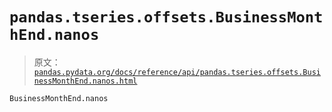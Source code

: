 # `pandas.tseries.offsets.BusinessMonthEnd.nanos`

> 原文：[`pandas.pydata.org/docs/reference/api/pandas.tseries.offsets.BusinessMonthEnd.nanos.html`](https://pandas.pydata.org/docs/reference/api/pandas.tseries.offsets.BusinessMonthEnd.nanos.html)

```py
BusinessMonthEnd.nanos
```
